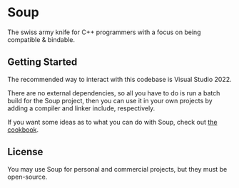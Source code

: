 # Soup

The swiss army knife for C++ programmers with a focus on being compatible & bindable.

## Getting Started

The recommended way to interact with this codebase is Visual Studio 2022.

There are no external dependencies, so all you have to do is run a batch build for the Soup project, then you can use it in your own projects by adding a compiler and linker include, respectively.

If you want some ideas as to what you can do with Soup, check out [the cookbook](cookbook).

## License

You may use Soup for personal and commercial projects, but they must be open-source.
